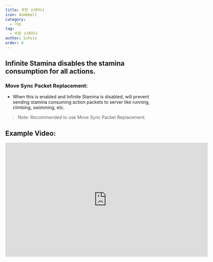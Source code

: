 ```yaml
---
title: 무한 스태미나
icon: dumbbell
category:
  - 기능
tag:
  - 무한 스태미나
author: Schvis
order: 8
---
```


## Infinite Stamina disables the stamina consumption for all actions.
### Move Sync Packet Replacement:
- When this is enabled and Infinite Stamina is disabled, will prevent sending stamina consuming action packets to server like running, climbing, swimming, etc.
> Note: Recommended to use Move Sync Packet Replacement.

## Example Video:

<div class="iframe-container"><iframe width="640" height="360" src="https://www.youtube.com/embed/NZhfaMOLuY0?list=PL5eI1Tb64p56g27qfYk7VuFTz4FK6YrKa" title="Korepi - Infinite Stamina" frameborder="0" allow="accelerometer; autoplay; clipboard-write; encrypted-media; gyroscope; picture-in-picture; web-share" allowfullscreen></iframe></div>
